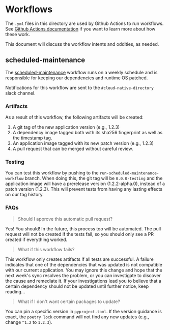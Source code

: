 # Workflows

The `.yml` files in this directory are used by Github Actions to run workflows.
See [Github Actions documentation] if you want to learn more about how these work.

This document will discuss the workflow intents and oddities, as needed.

## scheduled-maintenance

The [scheduled-maintenance] workflow runs on a weekly schedule and
is responsible for keeping our dependencies and runtime OS patched.

Notifications for this workflow are sent to the `#cloud-native-directory` 
slack channel. 

### Artifacts

As a result of this workflow, the following artifacts will be created:

1. A git tag of the new application version (e.g., 1.2.3)
2. A dependency image tagged both with its sha256 fingerprint as well as the
   timestamp tag.
3. An application image tagged with its new patch version  (e.g., 1.2.3)
4. A pull request that can be merged without careful review.


### Testing

You can test this workflow by pushing to the `run-scheduled-maintenance-workflow` 
branch. When doing this, the git tag will be `0.0.0-testing`
and the application image will have a prerelease version (1.2.2-alpha.0),
instead of a patch version (1.2.3). This will prevent tests from having any
lasting effects on our tag history.

### FAQs

> Should I approve this automatic pull request?

Yes! You should! In the future, this process too will be automated. The pull request
will not be created if the tests fail, so you should only see a PR created if 
everything worked.

> What if this workflow fails?

This workflow only creates artifacts if all tests are successful. A failure
indicates that one of the dependencies that was updated is not compatible
with our current application. You may ignore this change and hope that 
the next week's sync resolves the problem, or you can investigate to 
discover the cause and remediate it. If your investigations lead you to 
believe that a certain dependency should not be updated until further
notice, keep reading...

> What if I don't want certain packages to update?

You can pin a specific version in `pyproject.toml`. If the version
guidance is exact, the `poetry lock` command will not find
any new updates (e.g., change `^1.2` to `1.2.3`).


[Github Actions documentation]: https://... 
[scheduled-maintenance]: https://...
